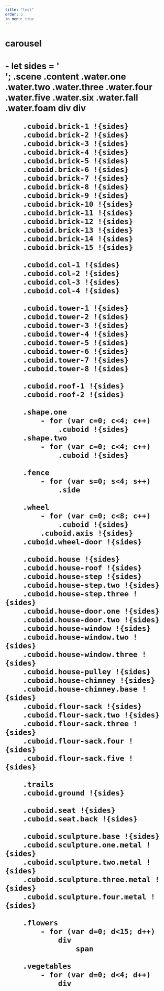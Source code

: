 ```yaml
---
title: "test"
order: 5
in_menu: true
---
```

<h1>carousel</h1>
<h1 class=test>
<html/>
- let sides = '<div class="side"></div><div class="side"></div><div class="side"></div><div class="side"></div><div class="side"></div><div class="side"></div>';
.scene
	.content
		.water.one
		.water.two
		.water.three
		.water.four
		.water.five
		.water.six
		.water.fall
		.water.foam
			div
			div
		
		.cuboid.brick-1 !{sides}
		.cuboid.brick-2 !{sides}
		.cuboid.brick-3 !{sides}
		.cuboid.brick-4 !{sides}
		.cuboid.brick-5 !{sides}
		.cuboid.brick-6 !{sides}
		.cuboid.brick-7 !{sides}
		.cuboid.brick-8 !{sides}
		.cuboid.brick-9 !{sides}
		.cuboid.brick-10 !{sides}
		.cuboid.brick-11 !{sides}
		.cuboid.brick-12 !{sides}
		.cuboid.brick-13 !{sides}
		.cuboid.brick-14 !{sides}
		.cuboid.brick-15 !{sides}
		
		.cuboid.col-1 !{sides}
		.cuboid.col-2 !{sides}
		.cuboid.col-3 !{sides}
		.cuboid.col-4 !{sides}
		
		.cuboid.tower-1 !{sides}
		.cuboid.tower-2 !{sides}
		.cuboid.tower-3 !{sides}
		.cuboid.tower-4 !{sides}
		.cuboid.tower-5 !{sides}
		.cuboid.tower-6 !{sides}
		.cuboid.tower-7 !{sides}
		.cuboid.tower-8 !{sides}
		
		.cuboid.roof-1 !{sides}
		.cuboid.roof-2 !{sides}
			
		.shape.one
			- for (var c=0; c<4; c++)
				.cuboid !{sides}
		.shape.two
			- for (var c=0; c<4; c++)
				.cuboid !{sides}
				
		.fence
			- for (var s=0; s<4; s++)
				.side
		
		.wheel
			- for (var c=0; c<8; c++)
				.cuboid !{sides}
			.cuboid.axis !{sides}
		.cuboid.wheel-door !{sides}

		.cuboid.house !{sides}
		.cuboid.house-roof !{sides}
		.cuboid.house-step !{sides}
		.cuboid.house-step.two !{sides}
		.cuboid.house-step.three !{sides}
		.cuboid.house-door.one !{sides}
		.cuboid.house-door.two !{sides}
		.cuboid.house-window !{sides}
		.cuboid.house-window.two !{sides}
		.cuboid.house-window.three !{sides}
		.cuboid.house-pulley !{sides}
		.cuboid.house-chimney !{sides}
		.cuboid.house-chimney.base !{sides}
		.cuboid.flour-sack !{sides}
		.cuboid.flour-sack.two !{sides}
		.cuboid.flour-sack.three !{sides}
		.cuboid.flour-sack.four !{sides}
		.cuboid.flour-sack.five !{sides}

		.trails
		.cuboid.ground !{sides}
		
		.cuboid.seat !{sides}
		.cuboid.seat.back !{sides}
		
		.cuboid.sculpture.base !{sides}
		.cuboid.sculpture.one.metal !{sides}
		.cuboid.sculpture.two.metal !{sides}
		.cuboid.sculpture.three.metal !{sides}
		.cuboid.sculpture.four.metal !{sides}
		
		.flowers
			- for (var d=0; d<15; d++)
				div
					span
		
		.vegetables
			- for (var d=0; d<4; d++)
				div 